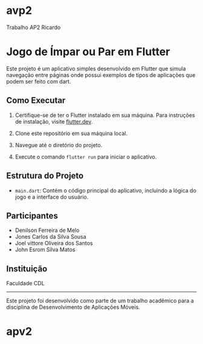 # avp2

Trabalho AP2 Ricardo

# Jogo de Ímpar ou Par em Flutter

Este projeto é um aplicativo simples desenvolvido em Flutter que simula navegação entre páginas onde possui exemplos de tipos de aplicações que podem ser feito com dart.

## Como Executar

1. Certifique-se de ter o Flutter instalado em sua máquina. Para instruções de instalação, visite [flutter.dev](https://flutter.dev/docs/get-started/install).

2. Clone este repositório em sua máquina local.

3. Navegue até o diretório do projeto.

4. Execute o comando `flutter run` para iniciar o aplicativo.

## Estrutura do Projeto

- `main.dart`: Contém o código principal do aplicativo, incluindo a lógica do jogo e a interface do usuário.

## Participantes

- Denilson Ferreira de Melo
- Jones Carlos da Silva Sousa
- Joel vittore Oliveira dos Santos
- John Esrom Silva Matos

## Instituição

Faculdade CDL

---

Este projeto foi desenvolvido como parte de um trabalho acadêmico para a disciplina de Desenvolvimento de Aplicações Móveis.
# apv2
